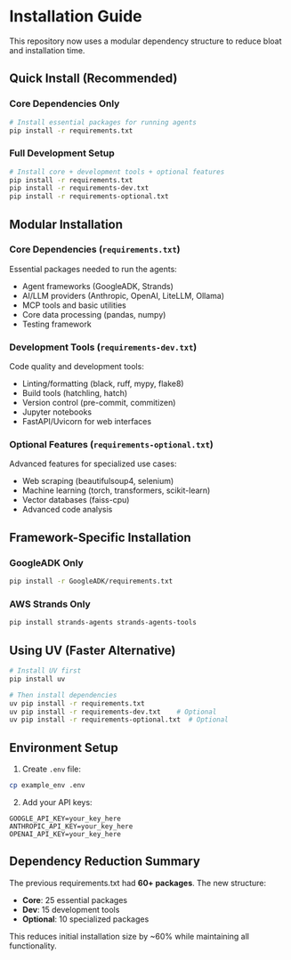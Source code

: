 # Installation Guide

This repository now uses a modular dependency structure to reduce bloat and installation time.

## Quick Install (Recommended)

### Core Dependencies Only
```bash
# Install essential packages for running agents
pip install -r requirements.txt
```

### Full Development Setup
```bash
# Install core + development tools + optional features
pip install -r requirements.txt
pip install -r requirements-dev.txt
pip install -r requirements-optional.txt
```

## Modular Installation

### Core Dependencies (`requirements.txt`)
Essential packages needed to run the agents:
- Agent frameworks (GoogleADK, Strands)
- AI/LLM providers (Anthropic, OpenAI, LiteLLM, Ollama)
- MCP tools and basic utilities
- Core data processing (pandas, numpy)
- Testing framework

### Development Tools (`requirements-dev.txt`)
Code quality and development tools:
- Linting/formatting (black, ruff, mypy, flake8)
- Build tools (hatchling, hatch)
- Version control (pre-commit, commitizen)
- Jupyter notebooks
- FastAPI/Uvicorn for web interfaces

### Optional Features (`requirements-optional.txt`)
Advanced features for specialized use cases:
- Web scraping (beautifulsoup4, selenium)
- Machine learning (torch, transformers, scikit-learn)
- Vector databases (faiss-cpu)
- Advanced code analysis

## Framework-Specific Installation

### GoogleADK Only
```bash
pip install -r GoogleADK/requirements.txt
```

### AWS Strands Only
```bash
pip install strands-agents strands-agents-tools
```

## Using UV (Faster Alternative)

```bash
# Install UV first
pip install uv

# Then install dependencies
uv pip install -r requirements.txt
uv pip install -r requirements-dev.txt    # Optional
uv pip install -r requirements-optional.txt  # Optional
```

## Environment Setup

1. Create `.env` file:
```bash
cp example_env .env
```

2. Add your API keys:
```env
GOOGLE_API_KEY=your_key_here
ANTHROPIC_API_KEY=your_key_here
OPENAI_API_KEY=your_key_here
```

## Dependency Reduction Summary

The previous requirements.txt had **60+ packages**. The new structure:
- **Core**: 25 essential packages
- **Dev**: 15 development tools  
- **Optional**: 10 specialized packages

This reduces initial installation size by ~60% while maintaining all functionality.